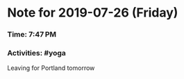 # Note for 2019-07-26 (Friday)
### Time: 7:47 PM
### Activities: #yoga

Leaving for Portland tomorrow
